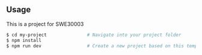 ## Usage

This is a project for SWE30003

``` bash
$ cd my-project               # Navigate into your project folder
$ npm install                 
$ npm run dev                 # Create a new project based on this template
